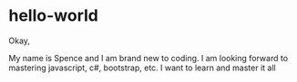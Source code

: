 # hello-world

Okay,

My name is Spence and I am brand new to coding. 
I am looking forward to mastering javascript, c#, bootstrap, etc.
I want to learn and master it all
